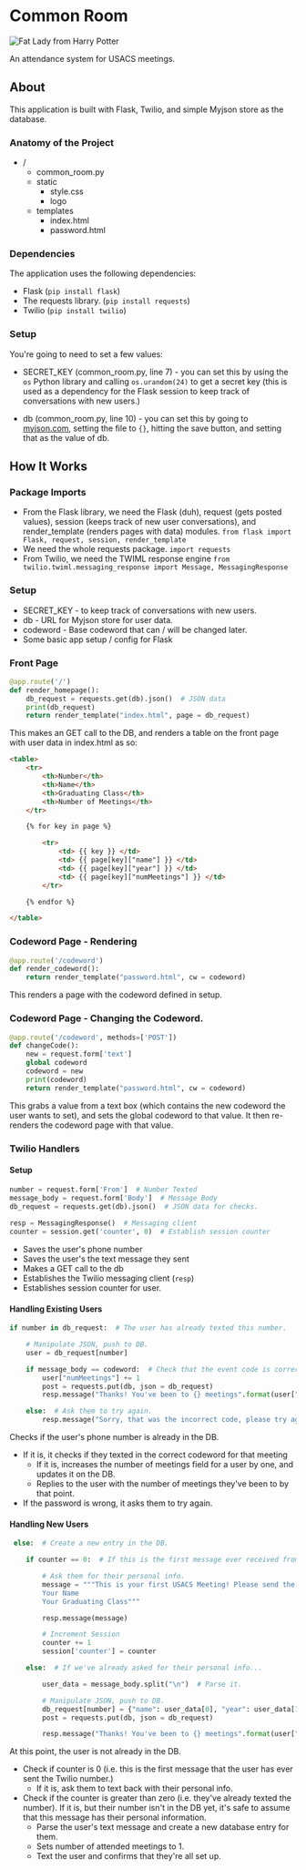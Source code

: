 # Common Room

![Fat Lady from Harry Potter]("https://drive.google.com/file/d/1_hsFCPjprM02MQV6IanwElaqzBibPW_q/view?usp=sharing")

An attendance system for USACS meetings.

## About
This application is built with Flask, Twilio, and simple Myjson store as the database.

### Anatomy of the Project

- /
    - common_room.py
    - static
        - style.css
        - logo
    - templates
        - index.html
        - password.html


### Dependencies
The application uses the following dependencies:

* Flask (`pip install flask`)
* The requests library. (`pip install requests`)
* Twilio (`pip install twilio`)

### Setup
You're going to need to set a few values:

* SECRET_KEY (common_room.py, line 7) - you can set this by using the `os` Python library and calling `os.urandom(24)` to get a secret key (this is used as a dependency for the Flask session to keep track of conversations with new users.)

* db (common_room.py, line 10) - you can set this by going to [myjson.com](http://myjson.com/), setting the file to `{}`, hitting the save button, and setting that as the value of db.


## How It Works

### Package Imports

* From the Flask library, we need the Flask (duh), request (gets posted values), session (keeps track of new user conversations), and render_template (renders pages with data) modules. `from flask import Flask, request, session, render_template`
* We need the whole requests package. `import requests`
* From Twilio, we need the TWIML response engine `from twilio.twiml.messaging_response import Message, MessagingResponse`

### Setup

* SECRET_KEY - to keep track of conversations with new users.
* db - URL for Myjson store for user data.
* codeword - Base codeword that can / will be changed later.
* Some basic app setup / config for Flask

### Front Page
```python
@app.route('/')
def render_homepage():
    db_request = requests.get(db).json()  # JSON data
    print(db_request)
    return render_template("index.html", page = db_request)

```

This makes an GET call to the DB, and renders a table on the front page with user data in index.html as so:

```html
<table>     
    <tr>
        <th>Number</th>
        <th>Name</th>
        <th>Graduating Class</th>
        <th>Number of Meetings</th>
    </tr>

    {% for key in page %}

        <tr>
            <td> {{ key }} </td>
            <td> {{ page[key]["name"] }} </td>
            <td> {{ page[key]["year"] }} </td>
            <td> {{ page[key]["numMeetings"] }} </td>
        </tr>

    {% endfor %}

</table>
```

### Codeword Page - Rendering
```python
@app.route('/codeword')
def render_codeword():
    return render_template("password.html", cw = codeword)
```

This renders a page with the codeword defined in setup.

### Codeword Page - Changing the Codeword.
```python
@app.route('/codeword', methods=['POST'])
def changeCode():
    new = request.form['text']
    global codeword 
    codeword = new
    print(codeword)
    return render_template("password.html", cw = codeword)
```

This grabs a value from a text box (which contains the new codeword the user wants to set), and sets the global codeword to that value. It then re-renders the codeword page with that value.


### Twilio Handlers

#### Setup
```python
number = request.form['From']  # Number Texted
message_body = request.form['Body']  # Message Body
db_request = requests.get(db).json()  # JSON data for checks.
    
resp = MessagingResponse()  # Messaging client
counter = session.get('counter', 0)  # Establish session counter
```
* Saves the user's phone number
* Saves the user's the text message they sent
* Makes a GET call to the db 
* Establishes the Twilio messaging client (`resp`)
* Establishes session counter for user.

#### Handling Existing Users
```python
if number in db_request:  # The user has already texted this number.

    # Manipulate JSON, push to DB.
    user = db_request[number]

    if message_body == codeword:  # Check that the event code is correct. If it is...
        user["numMeetings"] += 1
        post = requests.put(db, json = db_request)
        resp.message("Thanks! You've been to {} meetings".format(user["numMeetings"]))  # Let them know their attendance has been recorded.

    else:  # Ask them to try again.
        resp.message("Sorry, that was the incorrect code, please try again.")

```
Checks if the user's phone number is already in the DB. 
* If it is, it checks if they texted in the correct codeword for that meeting 
    * If it is, increases the number of meetings field for a user by one, and updates it on the DB.
    * Replies to the user with the number of meetings they've been to by that point. 
* If the password is wrong, it asks them to try again.

#### Handling New Users
```python
 else:  # Create a new entry in the DB.

    if counter == 0:  # If this is the first message ever received from the user... 

        # Ask them for their personal info.
        message = """This is your first USACS Meeting! Please send the following information:
        Your Name
        Your Graduating Class"""

        resp.message(message)

        # Increment Session
        counter += 1
        session['counter'] = counter

    else:  # If we've already asked for their personal info...

        user_data = message_body.split("\n")  # Parse it.

        # Manipulate JSON, push to DB.
        db_request[number] = {"name": user_data[0], "year": user_data[1], "numMeetings": 1}
        post = requests.put(db, json = db_request)

        resp.message("Thanks! You've been to {} meetings".format(user["numMeetings"]))  # Let them know their attendance has been recorded.
```
At this point, the user is not already in the DB. 
* Check if counter is 0 (i.e. this is the first message that the user has ever sent the Twilio number.) 
    * If it is, ask them to text back with their personal info.
* Check if the counter is greater than zero (i.e. they've already texted the number). If it is, but their number isn't in the DB yet, it's safe to assume that this message has their personal information.
    * Parse the user's text message and create a new database entry for them.
    * Sets number of attended meetings to 1.
    * Text the user and confirms that they're all set up.